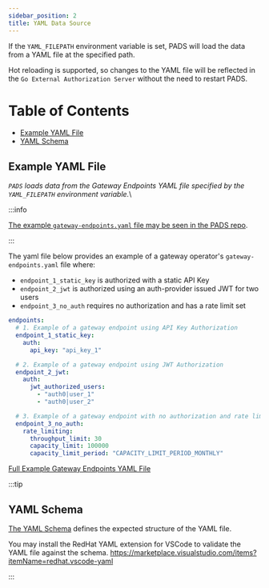 ```yaml
---
sidebar_position: 2
title: YAML Data Source
---
```


If the `YAML_FILEPATH` environment variable is set, PADS will load the data from a YAML file at the specified path.

Hot reloading is supported, so changes to the YAML file will be reflected in the `Go External Authorization Server` without the need to restart PADS.

# Table of Contents <!-- omit in toc -->

- [Example YAML File](#example-yaml-file)
- [YAML Schema](#yaml-schema)

## Example YAML File

_`PADS` loads data from the Gateway Endpoints YAML file specified by the `YAML_FILEPATH` environment variable._\

:::info

[The example `gateway-endpoints.yaml` file may be seen in the PADS repo](https://github.com/buildwithgrove/path-auth-data-server/blob/main/yaml/testdata/gateway-endpoints.example.yaml).

:::

The yaml file below provides an example of a gateway operator's `gateway-endpoints.yaml` file where:

- `endpoint_1_static_key` is authorized with a static API Key
- `endpoint_2_jwt` is authorized using an auth-provider issued JWT for two users
- `endpoint_3_no_auth` requires no authorization and has a rate limit set

```yaml
endpoints:
  # 1. Example of a gateway endpoint using API Key Authorization
  endpoint_1_static_key:
    auth:
      api_key: "api_key_1"

  # 2. Example of a gateway endpoint using JWT Authorization
  endpoint_2_jwt:
    auth:
      jwt_authorized_users:
        - "auth0|user_1"
        - "auth0|user_2"

  # 3. Example of a gateway endpoint with no authorization and rate limiting set
  endpoint_3_no_auth:
    rate_limiting:
      throughput_limit: 30
      capacity_limit: 100000
      capacity_limit_period: "CAPACITY_LIMIT_PERIOD_MONTHLY"
```

[Full Example Gateway Endpoints YAML File](./yaml/testdata/gateway-endpoints.example.yaml)

:::tip
## YAML Schema

[The YAML Schema](./yaml/gateway-endpoints.schema.yaml) defines the expected structure of the YAML file.

You may install the RedHat YAML extension for VSCode to validate the YAML file against the schema.
https://marketplace.visualstudio.com/items?itemName=redhat.vscode-yaml

:::
